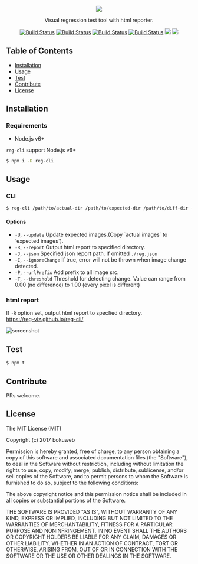    
      
<p align="center"><img src ="https://github.com/reg-viz/reg-cli/blob/master/logo.png?raw=true" /></p>

<p align="center">Visual regression test tool with html reporter.</p>

<p align="center"><a href="https://circleci.com/gh/reg-viz/reg-cli/tree/master">
<img src="https://circleci.com/gh/reg-viz/reg-cli/tree/master.svg?style=svg" alt="Build Status" /></a>
<a href="https://travis-ci.org/reg-viz/reg-cli">
<img src="https://img.shields.io/travis/reg-viz/reg-cli.svg" alt="Build Status" /></a>
<a href="https://ci.appveyor.com/project/bokuweb/reg-cli">
<img src="https://ci.appveyor.com/api/projects/status/ir907qbc633q9na4?svg=true" alt="Build Status" /></a>
<a href="https://www.npmjs.com/package/reg-cli">
<img src="https://img.shields.io/npm/v/reg-cli.svg" alt="Build Status" /></a> 
<a href="https://www.npmjs.com/package/reg-cli">
<img src="https://img.shields.io/npm/dm/reg-cli.svg" /></a> 
<a href="https://greenkeeper.io/">
<img src="https://badges.greenkeeper.io/reg-viz/reg-cli.svg" /></a> 
</p>

## Table of Contents

- [Installation](#installation)
- [Usage](#usage)
- [Test](#test)
- [Contribute](#contribute)
- [License](#license)

## Installation
 
### Requirements
 
 - Node.js v6+
 
`reg-cli` support Node.js v6+ 
 
``` sh
$ npm i -D reg-cli
```

## Usage

### CLI

``` sh
$ reg-cli /path/to/actual-dir /path/to/expected-dir /path/to/diff-dir -R ./report.html
```

####  Options

  * `-U`, `--update` Update expected images.(Copy \`actual images\` to \`expected images\`).
  * `-R`, `--report` Output html report to specified directory.
  * `-J`, `--json` Specified json report path. If omitted `./reg.json`
  * `-I`, `--ignoreChange` If true, error will not be thrown when image change detected.
  * `-P`, `--urlPrefix` Add prefix to all image src.
  * `-T`, `--threshold` Threshold for detecting change. Value can range from 0.00 (no difference) to 1.00 (every pixel is different)
  
### html report

If `-R` option set, output html report to specfied directory.  
https://reg-viz.github.io/reg-cli/

![screenshot](https://github.com/reg-viz/reg-cli/blob/master/docs/screenshot.png?raw=true)

## Test

``` sh
$ npm t 
```

## Contribute

PRs welcome.

## License

The MIT License (MIT)

Copyright (c) 2017 bokuweb

Permission is hereby granted, free of charge, to any person obtaining a copy of this software and associated documentation files (the "Software"), to deal in the Software without restriction, including without limitation the rights to use, copy, modify, merge, publish, distribute, sublicense, and/or sell copies of the Software, and to permit persons to whom the Software is furnished to do so, subject to the following conditions:

The above copyright notice and this permission notice shall be included in all copies or substantial portions of the Software.

THE SOFTWARE IS PROVIDED "AS IS", WITHOUT WARRANTY OF ANY KIND, EXPRESS OR IMPLIED, INCLUDING BUT NOT LIMITED TO THE WARRANTIES OF MERCHANTABILITY, FITNESS FOR A PARTICULAR PURPOSE AND NONINFRINGEMENT. IN NO EVENT SHALL THE AUTHORS OR COPYRIGHT HOLDERS BE LIABLE FOR ANY CLAIM, DAMAGES OR OTHER LIABILITY, WHETHER IN AN ACTION OF CONTRACT, TORT OR OTHERWISE, ARISING FROM, OUT OF OR IN CONNECTION WITH THE SOFTWARE OR THE USE OR OTHER DEALINGS IN THE SOFTWARE.

